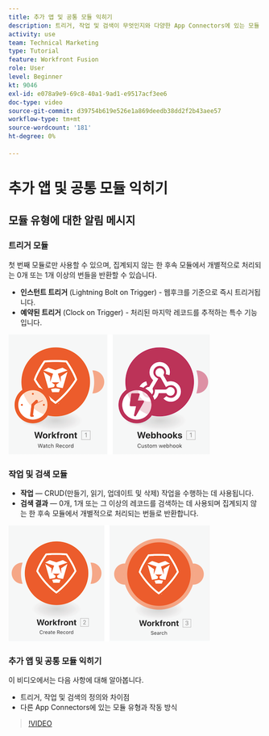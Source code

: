 ```yaml
---
title: 추가 앱 및 공통 모듈 익히기
description: 트리거, 작업 및 검색이 무엇인지와 다양한 App Connectors에 있는 모듈 유형이 어떻게 작동하는지 알아봅니다. [!DNL Adobe Workfront Fusion].
activity: use
team: Technical Marketing
type: Tutorial
feature: Workfront Fusion
role: User
level: Beginner
kt: 9046
exl-id: e078a9e9-69c8-40a1-9ad1-e9517acf3ee6
doc-type: video
source-git-commit: d39754b619e526e1a869deedb38dd2f2b43aee57
workflow-type: tm+mt
source-wordcount: '181'
ht-degree: 0%

---
```


# 추가 앱 및 공통 모듈 익히기

## 모듈 유형에 대한 알림 메시지

### 트리거 모듈

첫 번째 모듈로만 사용할 수 있으며, 집계되지 않는 한 후속 모듈에서 개별적으로 처리되는 0개 또는 1개 이상의 번들을 반환할 수 있습니다.

* **인스턴트 트리거** (Lightning Bolt on Trigger) - 웹후크를 기준으로 즉시 트리거됩니다.
* **예약된 트리거** (Clock on Trigger) - 처리된 마지막 레코드를 추적하는 특수 기능입니다.

![트리거 모듈의 이미지](assets/beyond-basic-modules-1.png)

### 작업 및 검색 모듈

* **작업** — CRUD(만들기, 읽기, 업데이트 및 삭제) 작업을 수행하는 데 사용됩니다.
* **검색 결과** — 0개, 1개 또는 그 이상의 레코드를 검색하는 데 사용되며 집계되지 않는 한 후속 모듈에서 개별적으로 처리되는 번들로 반환합니다.

![작업 및 검색 모듈의 이미지](assets/beyond-basic-modules-2.png)

### 추가 앱 및 공통 모듈 익히기

이 비디오에서는 다음 사항에 대해 알아봅니다.

* 트리거, 작업 및 검색의 정의와 차이점
* 다른 App Connectors에 있는 모듈 유형과 작동 방식

>[!VIDEO](https://video.tv.adobe.com/v/335287/?quality=12)
